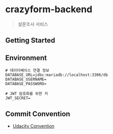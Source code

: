 # crazyform-backend

> 설문조사 서비스

## Getting Started

## Environment
```dotenv
# 데이터베이스 연결 정보
DATABASE_URL=jdbc:mariadb://localhost:3306/db
DATABASE_USERNAME=
DATABASE_PASSWORD=

# JWT 암호화를 위한 키
JWT_SECRET=
```

## Commit Convention
- [Udacity Convention](http://udacity.github.io/git-styleguide/)
